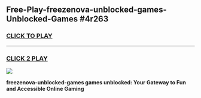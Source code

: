 
## Free-Play-freezenova-unblocked-games-Unblocked-Games #4r263
<h3>
<a href="https://news.freeplayer.one?title=freezenova-unblocked-games&ref=8M">CLICK TO PLAY</a></h3>
<hr>

<h3>
<a href="https://news.freeplayer.one?title=freezenova-unblocked-games&ref=8M">CLICK 2 PLAY</a>
  
</h3>

<a href="https://news.freeplayer.one?title=freezenova-unblocked-games&ref=8M"><img src="https://clearcache.store/games.png"></a>


**freezenova-unblocked-games games unblocked: Your Gateway to Fun and Accessible Online Gaming**
